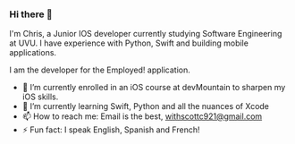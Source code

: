 ### Hi there 👋

I'm Chris, a Junior IOS developer currently studying Software Engineering at UVU. I have experience with Python, Swift and building mobile applications. 

I am the developer for the Employed! application. 

- 🔭 I’m currently enrolled in an iOS course at devMountain to sharpen my iOS skills.  
- 🌱 I’m currently learning Swift, Python and all the nuances of Xcode 
- 📫 How to reach me: Email is the best, withscottc921@gmail.com
- ⚡ Fun fact: I speak English, Spanish and French! 

